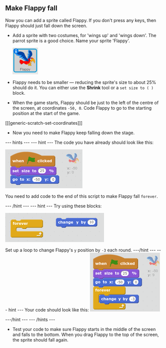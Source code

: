 ## Make Flappy fall

Now you can add a sprite called Flappy. If you don't press any keys, then Flappy should just fall down the screen.

+ Add a sprite with two costumes, for 'wings up' and 'wings down'. The parrot sprite is a good choice. Name your sprite 'Flappy'.

    ![screenshot](images/flappy-parrot.png)

+ Flappy needs to be smaller — reducing the sprite's size to about 25% should do it. You can either use the **Shrink** tool or a `set size to ( )` block.  

+ When the game starts, Flappy should be just to the left of the centre of the screen, at coordinates `-50, 0`. Code Flappy to go to the starting position at the start of the game.

[[[generic-scratch-set-coordinates]]]

+ Now you need to make Flappy keep falling down the stage.

--- hints ---
--- hint ---
The code you have already should look like this:

![screenshot](images/flappy-setup-code.png)

You need to add code to the end of this script to make Flappy fall `forever`.

--- /hint ---
--- hint ---
Try using these blocks:

![screenshot](images/flappy-fall-blocks.png)

Set up a loop to change Flappy's `y` position by `-3` each round.
---/hint ---
--- hint ---
Your code should look like this:
![screenshot](images/flappy-fall-code.png)

---/hint ---
--- /hints ---

+ Test your code to make sure Flappy starts in the middle of the screen and falls to the bottom. When you drag Flappy to the top of the screen, the sprite should fall again.
